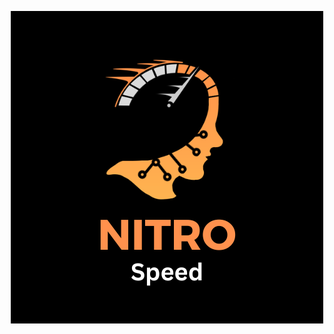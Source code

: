<!--<p style="text-align:center;">
 <img src="Nitro_Speed_icon.png" alt="Nitro Speed">
</p>-->
<p align="center">
  <img src="Nitro_Speed_icon.png" alt="Nitro Speed">
</p>
